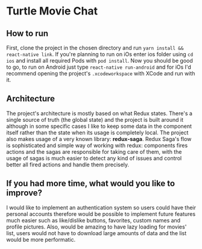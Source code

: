 # Turtle Movie Chat

## How to run

First, clone the project in the chosen directory and run `yarn install && react-native link`. If you're planning to run on iOs enter ios folder using `cd ios` and install all required Pods with 
`pod install`. Now you should be good to go, to run on Android just type `react-native run-android` and for iOs I'd recommend opening the project's `.xcodeworkspace` with XCode and run with it.

## Architecture

The project's architecture is mostly based on what Redux states. There's a single source of truth (the global state) and the project is built around it although in some specific cases I like to keep some data in the component itself rather than the state when its usage is completely local. The project also makes usage of a very known library: **redux-saga**. Redux Saga's flow is sophisticated and simple way of working with redux: components fires actions and the sagas are responsible for taking care of them, with the usage of sagas is much easier to detect any kind of issues and control better all fired actions and handle them precisely.

## If you had more time, what would you like to improve?

I would like to implement an authentication system so users could have their personal accounts therefore would be possible to implement future features much easier such as like/dislike buttons, favorites, custom names and profile pictures. Also, would be amazing to have lazy loading for movies' list, users would not have to download large amounts of data and the list would be more performatic.